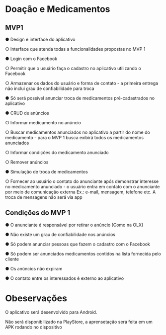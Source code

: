# Doação e Medicamentos

## MVP1
● Design e interface do aplicativo

   ○ Interface que atenda todas a funcionalidades propostas no MVP 1
   
● Login com o Facebook

   ○ Permitir que o usuário faça o cadastro no aplicativo utilizando o Facebook
   
   ○ Armazenar os dados do usuário e forma de contato - a primeira entrega não 
     inclui grau de confiabilidade para troca
     
● Só será possível anunciar troca de medicamentos pré-cadastrados no aplicativo

● CRUD de anúncios

   ○ Informar medicamento no anúncio
   
   ○ Buscar medicamentos anunciados no aplicativo a partir do nome do 
     medicamento - para o MVP 1 busca exibirá todos os medicamentos 
     anunciados
     
   ○ Informar condições do medicamento anunciado

   ○ Remover anúncios

● Simulação de troca de medicamentos

   ○ Fornecer ao usuário o contato do anunciante após demonstrar interesse no 
     medicamento anunciado - o usuário entra em contato com o anunciante por 
     meio de comunicação externa
     Ex.: e-mail, mensagem, telefone etc. A troca de mensagens não será via app

## Condições do MVP 1

● O anunciante é responsável por retirar o anúncio (Como na OLX)

● Não existe um grau de confiabilidade nos anúncios

● Só podem anunciar pessoas que fazem o cadastro com o Facebook

● Só podem ser anunciados medicamentos contidos na lista fornecida pelo 
  cliente

● Os anúncios não expiram

● O contato entre os interessados é externo ao aplicativo

# Obeservações

O aplicativo será desenvolvido para Android.

Não será disponibilizado na PlayStore, a aprensetação será feita em um APK rodando no dispositivo
